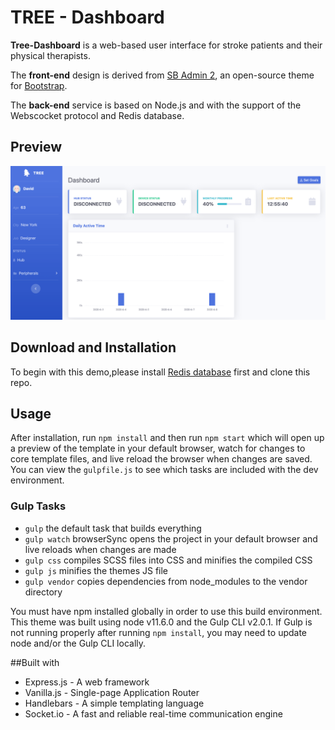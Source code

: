 # TREE - Dashboard

**Tree-Dashboard** is a web-based user interface for stroke patients and their physical therapists.

The **front-end** design is derived from [SB Admin 2](https://startbootstrap.com/themes/sb-admin-2), an open-source theme for [Bootstrap](https://startbootstrap.com/).

The **back-end** service is based on Node.js and with the support of the Webscocket protocol and Redis database.



## Preview

![Preview](./preview.png)

## Download and Installation

To begin with this demo,please install [Redis database](redis.io) first and clone this repo.

## Usage

After installation, run `npm install` and then run `npm start` which will open up a preview of the template in your default browser, watch for changes to core template files, and live reload the browser when changes are saved. You can view the `gulpfile.js` to see which tasks are included with the dev environment.

### Gulp Tasks

-   `gulp` the default task that builds everything
-   `gulp watch` browserSync opens the project in your default browser and live reloads when changes are made
-   `gulp css` compiles SCSS files into CSS and minifies the compiled CSS
-   `gulp js` minifies the themes JS file
-   `gulp vendor` copies dependencies from node_modules to the vendor directory

You must have npm installed globally in order to use this build environment. This theme was built using node v11.6.0 and the Gulp CLI v2.0.1. If Gulp is not running properly after running `npm install`, you may need to update node and/or the Gulp CLI locally.

##Built with
- Express.js - A web framework 
- Vanilla.js - Single-page Application Router
- Handlebars - A simple templating language
- Socket.io - A fast and reliable real-time communication engine
